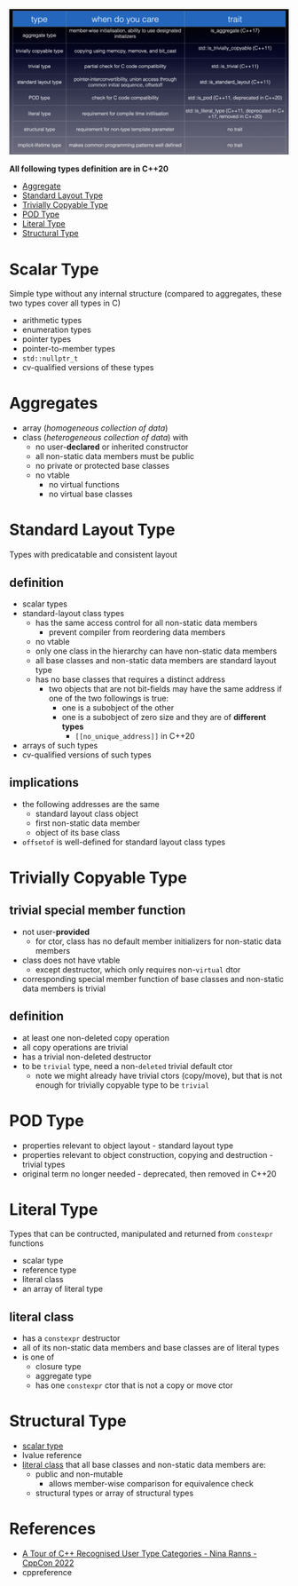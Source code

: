 
<img src="./slides/type-categories.png">

__All following types definition are in C++20__
- [Aggregate](#aggregates)
- [Standard Layout Type](#standard-layout-type)
- [Trivially Copyable Type](#trivially-copyable-type)
- [POD Type](#pod-type)
- [Literal Type](#literal-type)
- [Structural Type](#structural-type)

# Scalar Type

Simple type without any internal structure (compared to aggregates, these two types cover all types in C)
- arithmetic types
- enumeration types
- pointer types
- pointer-to-member types
- `std::nullptr_t`
- cv-qualified versions of these types

# Aggregates

- array (_homogeneous collection of data_)
- class (_heterogeneous collection of data_) with
    - no user-__declared__ or inherited constructor
    - all non-static data members must be public
    - no private or protected base classes
    - no vtable
        - no virtual functions
        - no virtual base classes

# Standard Layout Type

Types with predicatable and consistent layout

## definition

- scalar types
- standard-layout class types
    - has the same access control for all non-static data members
        - prevent compiler from reordering data members
    - no vtable
    - only one class in the hierarchy can have non-static data members
    - all base classes and non-static data members are standard layout type
    - has no base classes that requires a distinct address
        - two objects that are not bit-fields may have the same address if one of the two followings is true:
            - one is a subobject of the other
            - one is a subobject of zero size and they are of __different types__
                - `[[no_unique_address]]` in C++20
- arrays of such types
- cv-qualified versions of such types

## implications

- the following addresses are the same
    - standard layout class object
    - first non-static data member
    - object of its base class
- `offsetof` is well-defined for standard layout class types

# Trivially Copyable Type

## trivial special member function

- not user-__provided__
    - for ctor, class has no default member initializers for non-static data members
- class does not have vtable
    - except destructor, which only requires non-`virtual` dtor
- corresponding special member function of base classes and non-static data members is trivial

## definition

- at least one non-deleted copy operation
- all copy operations are trivial
- has a trivial non-deleted destructor
- to be `trivial` type, need a non-`deleted` trivial default ctor
    - note we might already have trivial ctors (copy/move), but that is not enough for trivially copyable type to be `trivial`


# POD Type

- properties relevant to object layout - standard layout type
- properties relevant to object construction, copying and destruction - trivial types
- original term no longer needed - deprecated, then removed in C++20

# Literal Type

Types that can be contructed, manipulated and returned from `constexpr` functions

- scalar type
- reference type
- literal class
- an array of literal type

## literal class

- has a `constexpr` destructor
- all of its non-static data members and base classes are of literal types
- is one of
    - closure type
    - aggregate type
    - has one `constexpr` ctor that is not a copy or move ctor

# Structural Type

- [scalar type](#scalar-type)
- lvalue reference
- [literal class](#literal-class) that all base classes and non-static data members are:
    - public and non-mutable
        - allows member-wise comparison for equivalence check
    - structural types or array of structural types

# References

- [A Tour of C++ Recognised User Type Categories - Nina Ranns - CppCon 2022](https://www.youtube.com/watch?v=pdoUnvTwnr4)
- cppreference